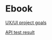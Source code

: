 # Ebook

[UX/UI project goals](https://ten-jellyfish-910.notion.site/UX-UI-93581a3b3d85415b90a9248ae4c47462?pvs=4)

[API test result](https://ten-jellyfish-910.notion.site/API-Test-Result-3b14c7299bb042f2bf50c2ca2db8060d?pvs=4)
